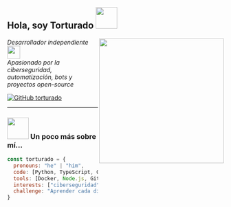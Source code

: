 <h2> Hola, soy Torturado <img src="https://media.giphy.com/media/mGcNjsfWAjY5AEZNw6/giphy.gif" width="50"></h2>
<img align='right' src="https://media3.giphy.com/media/v1.Y2lkPTc5MGI3NjExMWd1djNyZnpudHJlZjFwOTlkNjJzaG1pZWVkNjRnZmVuZGtpeTc3MyZlcD12MV9pbnRlcm5hbF9naWZfYnlfaWQmY3Q9Zw/FcqKy4Kj7XOK0hCW4g/giphy.gif" width="290">

<p><em>Desarrollador independiente <img src="https://media.giphy.com/media/fYSnHlufseco8Fh93Z/giphy.gif" width="30"></br>
Apasionado por la ciberseguridad, automatización, bots y proyectos open-source</em></p>

[![GitHub torturado](https://img.shields.io/github/followers/torturado?label=follow&style=social)](https://github.com/torturado)

---

### <img src="https://media.giphy.com/media/VgCDAzcKvsR6OM0uWg/giphy.gif" width="50"> Un poco más sobre mí...  

```javascript
const torturado = {
  pronouns: "he" | "him",
  code: [Python, TypeScript, Go, JavaScript, Kotlin, Java, HTML, CSS],
  tools: [Docker, Node.js, GitHub Actions, FastAPI, React],
  interests: ["ciberseguridad", "automatización", "bots para Telegram y Discord", "scraping", "herramientas de productividad"],
  challenge: "Aprender cada día",
}
